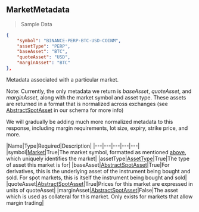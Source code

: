 ## MarketMetadata

> Sample Data

```json
{
    "symbol": "BINANCE-PERP-BTC-USD-COINM",
    "assetType": "PERP",
    "baseAsset": "BTC",
    "quoteAsset": "USD",
    "marginAsset": "BTC"
},
```

Metadata associated with a particular market.

<aside class="notice">
Note: Currently, the only metadata we return is <i>baseAsset</i>, <i>quoteAsset</i>, and <i>marginAsset</i>, along with the market symbol and asset type. These assets are returned in a format that is normalized across exchanges (see <a href="#abstract-spot-asset">AbstractSpotAsset</a> in our schema for more info)

We will gradually be adding much more normalized metadata to this response, including margin requirements, lot size, expiry, strike price, and more.
</aside>

|Name|Type|Required|Description|
|---|---|---|---|---|
|symbol|[Market](#market)|True|The market symbol, formatted as mentioned [above](#market), which uniquely identifies the market|
|assetType|[AssetType](#assettype)|True|The type of asset this market is for|
|baseAsset|[AbstractSpotAsset](#abstract-spot-asset)|True|For derivatives, this is the underlying asset of the instrument being bought and sold. For spot markets, this is itself the instrument being bought and sold|
|quoteAsset|[AbstractSpotAsset](#abstract-spot-asset)|True|Prices for this market are expressed in units of quoteAsset|
|marginAsset|[AbstractSpotAsset](#abstract-spot-asset)|False|The asset which is used as collateral for this market. Only exists for markets that allow margin trading|